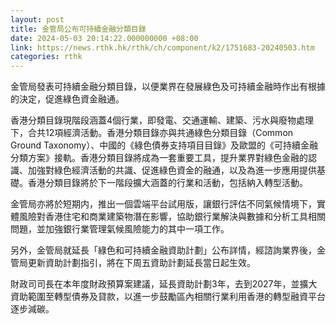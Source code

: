 ```yaml
---
layout: post
title: 金管局公布可持續金融分類目錄
date: 2024-05-03 20:14:22.000000000 +08:00
link: https://news.rthk.hk/rthk/ch/component/k2/1751683-20240503.htm
categories: rthk
---
```


金管局發表可持續金融分類目錄，以便業界在發展綠色及可持續金融時作出有根據的決定，促進綠色資金融通。

香港分類目錄現階段涵蓋4個行業，即發電、交通運輸、建築、污水與廢物處理下，合共12項經濟活動。香港分類目錄亦與共通綠色分類目錄（Common Ground Taxonomy）、中國的《綠色債券支持項目目錄》及歐盟的《可持續金融分類方案》接軌。香港分類目錄將成為一套重要工具，提升業界對綠色金融的認識、加強對綠色經濟活動的共識、促進綠色資金的融通，以及為進一步應用提供基礎。香港分類目錄將於下一階段擴大涵蓋的行業和活動，包括納入轉型活動。

金管局亦將於短期内，推出一個雲端平台試用版，讓銀行評估不同氣候情境下，實體風險對香港住宅和商業建築物潛在影響，協助銀行業解決與數據和分析工具相關問題，並加強銀行業管理氣候風險能力的其中一項工作。

另外，金管局就延長「綠色和可持續金融資助計劃」公布詳情，經諮詢業界後，金管局更新資助計劃指引，將在下周五資助計劃延長當日起生效。

財政司司長在本年度財政預算案建議，延長資助計劃3年，去到2027年，並擴大資助範圍至轉型債券及貸款，以進一步鼓勵區內相關行業利用香港的轉型融資平台逐步減碳。
